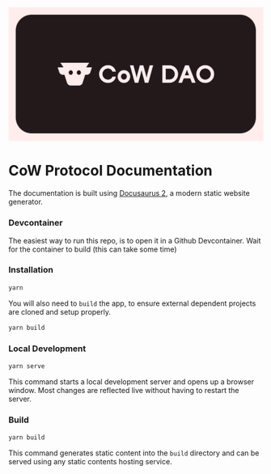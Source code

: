 <p align="center">
   <img alt="Documentation - CoW DAO" width="600" src="./static/img/og-meta-cowprotocol.png">
</p>

# CoW Protocol Documentation

The documentation is built using [Docusaurus 2](https://docusaurus.io/), a modern static website generator.

### Devcontainer

The easiest way to run this repo, is to open it in a Github Devcontainer. Wait for the container to build (this can take some time)

### Installation

```bash
yarn
```

You will also need to `build` the app, to ensure external dependent projects are cloned and setup properly.

```bash
yarn build
```


### Local Development

```bash
yarn serve
```

This command starts a local development server and opens up a browser window. Most changes are reflected live without having to restart the server.

### Build

```bash
yarn build
```

This command generates static content into the `build` directory and can be served using any static contents hosting service.
